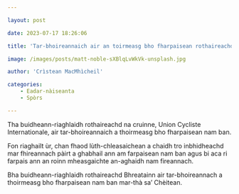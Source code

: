 ```yaml
---

layout: post

date: 2023-07-17 18:26:06

title: 'Tar-bhoireannaich air an toirmeasg bho fharpaisean rothaireachd nam ban'

image: /images/posts/matt-noble-sXBlqLvWkVk-unsplash.jpg

author: 'Crìstean MacMhìcheil'

categories:
    - Eadar-nàiseanta
    - Spòrs

---
```


Tha buidheann-riaghlaidh rothaireachd na cruinne, Union Cycliste Internationale, air tar-bhoireannaich a thoirmeasg bho fharpaisean nam ban.

Fon riaghailt ùr, chan fhaod lùth-chleasaichean a chaidh tro inbhidheachd mar fhireannach pàirt a ghabhail ann am farpaisean nam ban agus bi aca ri farpais ann an roinn mheasgaichte an-aghaidh nam fireannach.

Bha buidheann-riaghlaidh rothaireachd Bhreatainn air tar-bhoireannach a thoirmeasg bho fharpaisean nam ban mar-thà sa’ Chèitean.